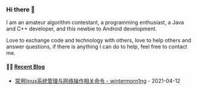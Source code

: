 ### Hi there 👋
I am an amateur algorithm contestant, a programming enthusiast, a Java and C++ developer, and this newbie to Android development.

Love to exchange code and technology with others, love to help others and answer questions, if there is anything I can do to help, feel free to contact me.
<!--
**wintermorn1ng/wintermorn1ng** is a ✨ _special_ ✨ repository because its `README.md` (this file) appears on your GitHub profile.

Here are some ideas to get you started:

- 🔭 I’m currently working on ...
- 🌱 I’m currently learning ...
- 👯 I’m looking to collaborate on ...
- 🤔 I’m looking for help with ...
- 💬 Ask me about ...
- 📫 How to reach me: ...
- 😄 Pronouns: ...
- ⚡ Fun fact: ...
-->


#### 🤹‍♀️ <a href="https://tw93.github.io/" target="_blank">Recent Blog</a>

<!-- blog starts -->
* <a href='http://www.cnblogs.com/wintermorning/p/14649655.html' target='_blank'>常用linux系统管理与网络操作相关命令 - wintermorn1ng</a> - 2021-04-12
<!-- blog ends -->
